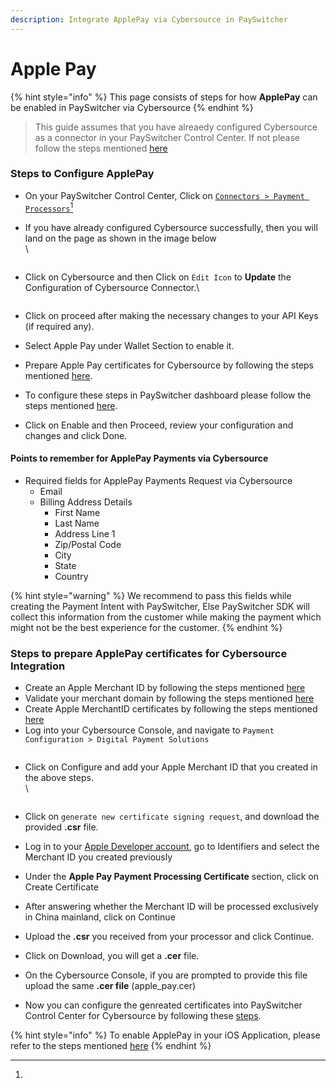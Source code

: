 ```yaml
---
description: Integrate ApplePay via Cybersource in PaySwitcher
---
```


# Apple Pay

{% hint style="info" %}
This page consists of steps for how **ApplePay** can be enabled in PaySwitcher via Cybersource
{% endhint %}

> This guide assumes that you have alreaedy configured Cybersource as a connector in your PaySwitcher Control Center. If not please follow the steps mentioned [here](./)

### Steps to Configure ApplePay

* On your PaySwitcher Control Center, Click on [`Connectors > Payment Processors`](#user-content-fn-1)[^1]
*   If you have already configured Cybersource successfully, then you will land on the page as shown in the image below\
    \


    <figure><img src="../../../../.gitbook/assets/Screenshot 2024-03-14 at 1.36.58 PM.png" alt=""><figcaption></figcaption></figure>
*   Click on Cybersource and then Click on `Edit Icon` to **Update** the Configuration of Cybersource Connector.\


    <figure><img src="../../../../.gitbook/assets/Screenshot 2024-03-14 at 1.38.05 PM.png" alt=""><figcaption></figcaption></figure>
* Click on proceed after making the necessary changes to your API Keys (if required any).
* Select Apple Pay under Wallet Section to enable it.
* Prepare Apple Pay certificates for Cybersource by following the steps mentioned [here](apple-pay.md#steps-to-prepare-applepay-certificates-for-cybersource-integration).&#x20;
* To configure these steps in PaySwitcher dashboard please follow the steps mentioned [here](https://docs.payswitcher.com/payswitcher-cloud/payment-methods-setup/wallets/apple-pay/ios-application#configuring-apple-pay-on-payswitcher).
* Click on Enable and then Proceed, review your configuration and changes and click Done.

#### Points to remember for ApplePay Payments via Cybersource

* Required fields for ApplePay Payments Request via Cybersource
  * Email
  * Billing Address Details
    * First Name
    * Last Name
    * Address Line 1
    * Zip/Postal Code
    * City
    * State
    * Country

{% hint style="warning" %}
We recommend to pass this fields while creating the Payment Intent with PaySwitcher, Else PaySwitcher SDK will collect this information from the customer while making the payment which might not be the best experience for the customer.
{% endhint %}

### Steps to prepare ApplePay certificates for Cybersource Integration

* Create an Apple Merchant ID by following the steps mentioned [here](https://docs.payswitcher.com/payswitcher-cloud/payment-methods-setup/wallets/apple-pay/ios-application#creating-an-apple-merchantid)
* Validate your merchant domain by following the steps mentioned [here](https://docs.payswitcher.com/payswitcher-cloud/payment-methods-setup/wallets/apple-pay/ios-application#validating-merchant-domain)
* Create Apple MerchantID certificates by following the steps mentioned [here](../../../payment-methods-setup/wallets/apple-pay/ios-application.md#creating-apple-merchantid-certificate-and-private-key)
* Log into your Cybersource Console, and navigate to `Payment Configuration > Digital Payment Solutions`

<figure><img src="../../../../.gitbook/assets/Screenshot 2024-03-14 at 3.26.23 PM.png" alt=""><figcaption></figcaption></figure>

*   Click on Configure and add your Apple Merchant ID that you created in the above steps.\
    \


    <figure><img src="../../../../.gitbook/assets/Screenshot 2024-03-14 at 4.54.31 PM.png" alt=""><figcaption></figcaption></figure>
* Click on `generate new certificate signing request`, and download the provided **.csr** file.
* Log in to your [Apple Developer account](https://developer.apple.com/account/resources/certificates/list), go to Identifiers and select the Merchant ID you created previously
* Under the **Apple Pay Payment Processing Certificate** section, click on Create Certificate
* After answering whether the Merchant ID will be processed exclusively in China mainland, click on Continue
* Upload the **.csr** you received from your processor and click Continue.
* Click on Download, you will get a **.cer** file.
* On the Cybersource Console, if you are prompted to provide this file upload the same **.cer file** (apple\_pay.cer)
* Now you can configure the genreated certificates into PaySwitcher Control Center for Cybersource by following these [steps](https://docs.payswitcher.com/payswitcher-cloud/payment-methods-setup/wallets/apple-pay/ios-application#configuring-apple-pay-on-payswitcher).

{% hint style="info" %}
To enable ApplePay in your iOS Application, please refer to the steps mentioned [here](https://docs.payswitcher.com/payswitcher-cloud/payment-methods-setup/wallets/apple-pay/ios-application#integrate-with-xcode)
{% endhint %}

[^1]: 
